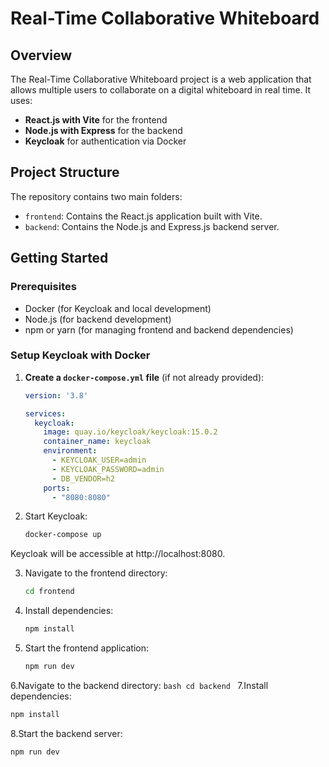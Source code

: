 # Real-Time Collaborative Whiteboard

## Overview

The Real-Time Collaborative Whiteboard project is a web application that allows multiple users to collaborate on a digital whiteboard in real time. It uses:

- **React.js with Vite** for the frontend
- **Node.js with Express** for the backend
- **Keycloak** for authentication via Docker

## Project Structure

The repository contains two main folders:

- `frontend`: Contains the React.js application built with Vite.
- `backend`: Contains the Node.js and Express.js backend server.

## Getting Started

### Prerequisites

- Docker (for Keycloak and local development)
- Node.js (for backend development)
- npm or yarn (for managing frontend and backend dependencies)

### Setup Keycloak with Docker

1. **Create a `docker-compose.yml` file** (if not already provided):

   ```yaml
   version: '3.8'
   
   services:
     keycloak:
       image: quay.io/keycloak/keycloak:15.0.2
       container_name: keycloak
       environment:
         - KEYCLOAK_USER=admin
         - KEYCLOAK_PASSWORD=admin
         - DB_VENDOR=h2
       ports:
         - "8080:8080"
    ```
   
2. Start Keycloak:

   ```bash
   docker-compose up
   ```
Keycloak will be accessible at http://localhost:8080.

3. Navigate to the frontend directory:

   ```bash
   cd frontend
   ```
4. Install dependencies:

     ```bash
     npm install
     ```
5. Start the frontend application:
     ```bash
     npm run dev
      ```
6.Navigate to the backend directory:
    ```bash
    cd backend
    ```
7.Install dependencies:

  ```bash
  npm install
  ```

8.Start the backend server:

  ```bash
  npm run dev
  ```   
